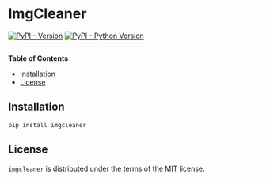 # ImgCleaner

[![PyPI - Version](https://img.shields.io/pypi/v/imgcleaner.svg)](https://pypi.org/project/imgcleaner)
[![PyPI - Python Version](https://img.shields.io/pypi/pyversions/imgcleaner.svg)](https://pypi.org/project/imgcleaner)

-----

**Table of Contents**

- [Installation](#installation)
- [License](#license)

## Installation

```console
pip install imgcleaner
```

## License

`imgcleaner` is distributed under the terms of the [MIT](https://spdx.org/licenses/MIT.html) license.
